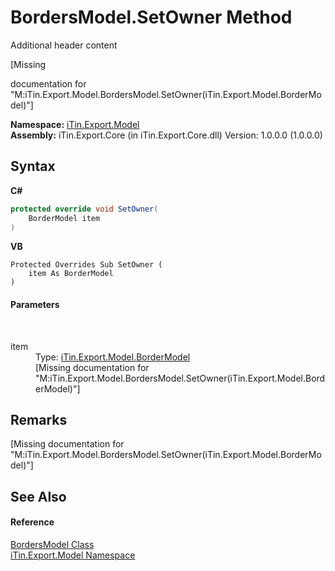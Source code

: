 # BordersModel.SetOwner Method 
Additional header content 

\[Missing <summary> documentation for "M:iTin.Export.Model.BordersModel.SetOwner(iTin.Export.Model.BorderModel)"\]

**Namespace:**&nbsp;<a href="N_iTin_Export_Model">iTin.Export.Model</a><br />**Assembly:**&nbsp;iTin.Export.Core (in iTin.Export.Core.dll) Version: 1.0.0.0 (1.0.0.0)

## Syntax

**C#**<br />
``` C#
protected override void SetOwner(
	BorderModel item
)
```

**VB**<br />
``` VB
Protected Overrides Sub SetOwner ( 
	item As BorderModel
)
```


#### Parameters
&nbsp;<dl><dt>item</dt><dd>Type: <a href="T_iTin_Export_Model_BorderModel">iTin.Export.Model.BorderModel</a><br />\[Missing <param name="item"/> documentation for "M:iTin.Export.Model.BordersModel.SetOwner(iTin.Export.Model.BorderModel)"\]</dd></dl>

## Remarks
\[Missing <remarks> documentation for "M:iTin.Export.Model.BordersModel.SetOwner(iTin.Export.Model.BorderModel)"\]

## See Also


#### Reference
<a href="T_iTin_Export_Model_BordersModel">BordersModel Class</a><br /><a href="N_iTin_Export_Model">iTin.Export.Model Namespace</a><br />